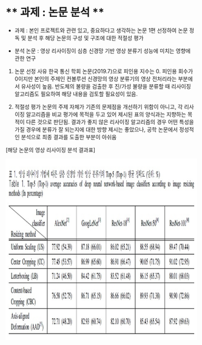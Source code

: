 # ** 과제 : 논문 분석 ** 

- 과제 : 본인 프로젝트와 관련 있고, 중요하다고 생각하는 논문 1편 선정하여 논문 정독 및 분석 후 해당 논문의 구성 및 구조에 대한 적절성 평가

- 분석 논문 : 영상 리사이징이 심층 신경망 기반 영상 분류기 성능에 미치는 영향에 관한 연구

1. 논문 선정 사유
 한국 통신 학회 논문(2019.7)으로 피인용 지수는 0.
 피인용 회수가 0이지만 본인의 주제인 컨볼루션 신경망의 영상 분류기의 영상 전처리라는 부분에서 유사성이 높음.
 반도체의 불량을 검출한 후 진/가성 불량을 분류할 때 리사이징 알고리즘도 필요하여 해당 내용을 검토할 필요성이 있음.

2. 적절성 평가
 논문의 주제 자체가 기존의 문제점을 개선하기 위함이 아니고, 각 리사이징 알고리즘을 비교 평가에 목적을 두고 있어 제시된 표의 양식과는 지향하는 목적이 다른 것으로 판단됨.
 결과가 좋지 않은 리사이징 알고리즘의 경우 어떤 특성을 가질 경우에 분류가 잘 되는지에 대한 방향 제시는 좋았으나, 공학 논문에서 정성적인 분석으로 최종 결과를 도출한 부분이 아쉬움  


[해당 논문의 영상 리사이징 분석 결과표]</p>
<img src="./영상 리사이징 결과표.jpg"  width="640" height="480"> 
 
<p align="center">
 
</p>
</br>